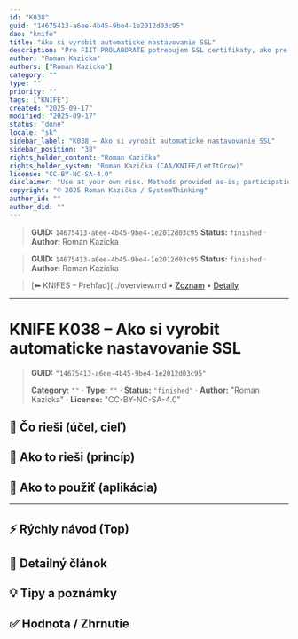 ```yaml
---
id: "K038"
guid: "14675413-a6ee-4b45-9be4-1e2012d03c95"
dao: "knife"
title: "Ako si vyrobit automaticke nastavovanie SSL"
description: "Pre FIIT PROLABORATE potrebujem SSL certifikaty, ako pre zakaznikov ako Dusan"
author: "Roman Kazicka"
authors: ["Roman Kazicka"]
category: ""
type: ""
priority: ""
tags: ["KNIFE"]
created: "2025-09-17"
modified: "2025-09-17"
status: "done"
locale: "sk"
sidebar_label: "K038 – Ako si vyrobit automaticke nastavovanie SSL"
sidebar_position: "38"
rights_holder_content: "Roman Kazička"
rights_holder_system: "Roman Kazička (CAA/KNIFE/LetItGrow)"
license: "CC-BY-NC-SA-4.0"
disclaimer: "Use at your own risk. Methods provided as-is; participation is voluntary and context-aware."
copyright: "© 2025 Roman Kazička / SystemThinking"
author_id: ""
author_did: ""
---
```

<!-- fm-visible: start -->
> **GUID:** `14675413-a6ee-4b45-9be4-1e2012d03c95`
> **Status:** `finished` · **Author:** Roman Kazicka
<!-- fm-visible: end -->
<!-- body:start -->

<!-- fm-visible: start -->
> **GUID:** `14675413-a6ee-4b45-9be4-1e2012d03c95`
> **Status:** `finished` · **Author:** Roman Kazicka
<!-- fm-visible: end -->
<!-- body:start -->

<!-- nav:knifes -->
> [⬅ KNIFES – Prehľad](../overview.md • [Zoznam](../KNIFE_Overview_List.md) • [Detaily](../KNIFE_Overview_Details.md)
---
# KNIFE K038 – Ako si vyrobit automaticke nastavovanie SSL
<!-- fm-visible: start -->

> **GUID:** `"14675413-a6ee-4b45-9be4-1e2012d03c95"`
>   
> **Category:** `""` · **Type:** `""` · **Status:** `"finished"` · **Author:** "Roman Kazicka" · **License:** "CC-BY-NC-SA-4.0"
<!-- fm-visible: end -->


## 🎯 Čo rieši (účel, cieľ)

## 🧩 Ako to rieši (princíp)

## 🧪 Ako to použiť (aplikácia)

---

## ⚡ Rýchly návod (Top)

## 📜 Detailný článok

## 💡 Tipy a poznámky

## ✅ Hodnota / Zhrnutie
